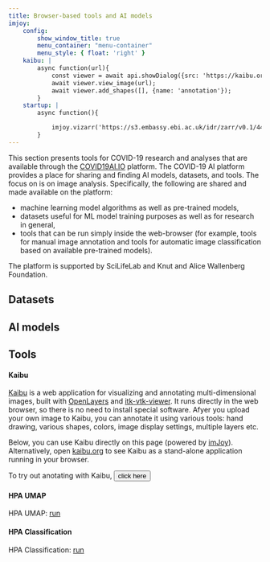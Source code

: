 ```yaml
---
title: Browser-based tools and AI models
imjoy:
    config:
        show_window_title: true
        menu_container: "menu-container"
        menu_style: { float: 'right' }
    kaibu: |
        async function(url){
            const viewer = await api.showDialog({src: 'https://kaibu.org', fullscreen: true})
            await viewer.view_image(url);
            await viewer.add_shapes([], {name: 'annotation'});
        }
    startup: |
        async function(){

            imjoy.vizarr('https://s3.embassy.ebi.ac.uk/idr/zarr/v0.1/4495402.zarr', 'vizarr-embeded-1')
        }
---
```


This section presents tools for COVID-19 research and analyses that are available through the [COVID19AI.IO](https://covid19ai.io/) platform. The COVID-19 AI platform provides a place for sharing and finding AI models, datasets, and tools. The focus on is on image analysis. Specifically, the following are shared and made available on the platform:
- machine learning model algorithms as well as pre-trained models,
- datasets useful for ML model training purposes as well as for research in general,
- tools that can be run simply inside the web-browser (for example, tools for manual image annotation and tools for automatic image classification based on available pre-trained models).

The platform is supported by SciLifeLab and Knut and Alice Wallenberg Foundation.

<div id="menu-container"></div>

## Datasets

## AI models

## Tools

#### Kaibu

[Kaibu](https://kaibu.org/) is a web application for visualizing and annotating multi-dimensional images, built with [OpenLayers](https://openlayers.org/) and [itk-vtk-viewer](https://kitware.github.io/itk-vtk-viewer/). It runs directly in the web browser, so there is no need to install special software. Afyer you upload your own image to Kaibu, you can annotate it using various tools: hand drawing, various shapes, colors, image display settings, multiple layers etc.

Below, you can use Kaibu directly on this page (powered by [imJoy](https://imjoy.io/)). Alternatively, open [kaibu.org](https://kaibu.org) to see Kaibu as a stand-alone application running in your browser.

To try out anotating with Kaibu, <button onclick="imjoy.kaibu('https://images.proteinatlas.org/115/672_E2_1_blue_red_green.jpg')">click here</button>

#### HPA UMAP

HPA UMAP: <a href="javascript:void(0);" onclick="api.createWindow({src: 'https://raw.githubusercontent.com/imjoy-team/imjoy-plugins/master/repository/HPA-UMAP.imjoy.html', window_id: 'hpa-umap', window_style: {height: '500px'}})">run</a>

<div id="hpa-umap"></div>

#### HPA Classification

HPA Classification: <a href="javascript:void(0);" onclick="api.createWindow({src: 'https://raw.githubusercontent.com/imjoy-team/imjoy-plugins/master/repository/HPA-Classification.imjoy.html', window_id: 'hpa-classification', window_style: {height: '500px'}});">run</a>

<div id="hpa-classification"></div>
